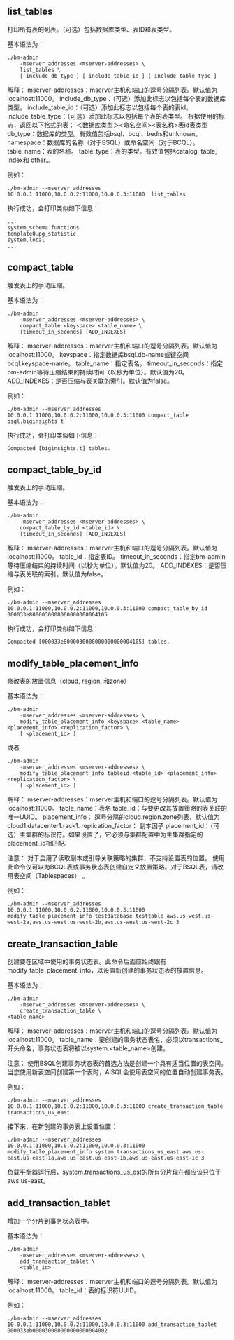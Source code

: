 ## **list_tables**

打印所有表的列表。（可选）包括数据库类型、表ID和表类型。

基本语法为：

```
./bm-admin
    -mserver_addresses <mserver-addresses> \
    list_tables \
    [ include_db_type ] [ include_table_id ] [ include_table_type ]
```

解释：
mserver-addresses：mserver主机和端口的逗号分隔列表。默认值为localhost:11000。
include_db_type：（可选）添加此标志以包括每个表的数据库类型。 
include_table_id：（可选）添加此标志以包括每个表的表id。 
include_table_type：（可选）添加此标志以包括每个表的表类型。 
根据使用的标志，返回以下格式的表：
＜数据库类型＞<命名空间><表名称>表id表类型
db_type：数据库的类型。有效值包括bsql、bcql、bedis和unknown。
namespace：数据库的名称（对于BSQL）或命名空间（对于BCQL）。
table_name：表的名称。
table_type：表的类型。有效值包括catalog, table, index和 other.。

例如：

```
./bm-admin --mserver_addresses 10.0.0.1:11000,10.0.0.2:11000,10.0.0.3:11000  list_tables
```

执行成功，会打印类似如下信息：

```
...
system_schema.functions
template0.pg_statistic
system.local
...
```

## **compact_table**

触发表上的手动压缩。

基本语法为：

```
./bm-admin
    -mserver_addresses <mserver-addresses> \
    compact_table <keyspace> <table_name> \
    [timeout_in_seconds] [ADD_INDEXES]
```

解释：
mserver-addresses：mserver主机和端口的逗号分隔列表。默认值为localhost:11000。
keyspace：指定数据库bsql.db-name或键空间bcql.keyspace-name。
table_name：指定表名。
timeout_in_seconds：指定bm-admin等待压缩结束的持续时间（以秒为单位）。默认值为20。
ADD_INDEXES：是否压缩与表关联的索引。默认值为false。

例如：

```
./bm-admin --mserver_addresses 10.0.0.1:11000,10.0.0.2:11000,10.0.0.3:11000 compact_table bsql.biginsights t
```

执行成功，会打印类似如下信息：

```
Compacted [biginsights.t] tables.
```

## **compact_table_by_id**

触发表上的手动压缩。

基本语法为：

```
./bm-admin
    -mserver_addresses <mserver-addresses> \
    compact_table_by_id <table_id> \
    [timeout_in_seconds] [ADD_INDEXES]
```

解释：
mserver-addresses：mserver主机和端口的逗号分隔列表。默认值为localhost:11000。
table_id：指定表ID。
timeout_in_seconds：指定bm-admin等待压缩结束的持续时间（以秒为单位）。默认值为20。
ADD_INDEXES：是否压缩与表关联的索引。默认值为false。

例如：

```
./bm-admin --mserver_addresses 10.0.0.1:11000,10.0.0.2:11000,10.0.0.3:11000 compact_table_by_id 000033e8000030008000000000004105
```

执行成功，会打印类似如下信息：

```
Compacted [000033e8000030008000000000004105] tables.
```

## **modify_table_placement_info**

修改表的放置信息（cloud, region, 和zone）

基本语法为：

```
./bm-admin
    -mserver_addresses <mserver-addresses> \
    modify_table_placement_info <keyspace> <table_name> <placement_info> <replication_factor> \
    [ <placement_id> ]
```

 或者

```
./bm-admin
    -mserver_addresses <mserver-addresses> \
    modify_table_placement_info tableid.<table_id> <placement_info> <replication_factor> \
    [ <placement_id> ]
```

解释：
mserver-addresses：mserver主机和端口的逗号分隔列表。默认值为localhost:11000。
table_name：表名
table_id：与要更改其放置策略的表关联的唯一UUID。
placement_info： 逗号分隔的cloud.region.zone列表，默认值为cloud1.datacenter1.rack1.
replication_factor： 副本因子
placement_id：（可选）主集群的标识符。如果设置了，它必须与集群配置中为主集群指定的placement_id相匹配。

注意：
对于启用了读取副本或引导关联策略的集群，不支持设置表的位置。
使用此命令仅可以为BCQL表或事务状态表创建自定义放置策略。对于BSQL表，请改用表空间（Tablespaces） 。

例如：

```
./bm-admin --mserver_addresses 10.0.0.1:11000,10.0.0.2:11000,10.0.0.3:11000 modify_table_placement_info testdatabase testtable aws.us-west.us-west-2a,aws.us-west.us-west-2b,aws.us-west.us-west-2c 3
```

## **create_transaction_table**

创建要在区域中使用的事务状态表。此命令后面应始终跟有modify_table_placement_info，以设置新创建的事务状态表的放置信息。 

基本语法为：

```
./bm-admin
    -mserver_addresses <mserver-addresses> \
    create_transaction_table \    
<table_name>
```

解释：
mserver-addresses：mserver主机和端口的逗号分隔列表。默认值为localhost:11000。
table_name：要创建的事务状态表名，必须以transactions_开头命名，事务状态表将被以system.<table_name>创建。

注意：
使用BSQL创建事务状态表的首选方法是创建一个具有适当位置的表空间。当您使用新表空间创建第一个表时，AiSQL会使用表空间的位置自动创建事务表。

例如：

```
./bm-admin --mserver_addresses 10.0.0.1:11000,10.0.0.2:11000,10.0.0.3:11000 create_transaction_table transactions_us_east
```

接下来，在新创建的事务表上设置位置：

```
./bm-admin --mserver_addresses 10.0.0.1:11000,10.0.0.2:11000,10.0.0.3:11000    modify_table_placement_info system transactions_us_east aws.us-east.us-east-1a,aws.us-east.us-east-1b,aws.us-east.us-east-1c 3
```

负载平衡器运行后，system.transactions_us_est的所有分片现在都应该只位于aws.us-east。

## **add_transaction_tablet**

增加一个分片到事务状态表中。

基本语法为：

```
./bm-admin
    -mserver_addresses <mserver-addresses> \
    add_transaction_tablet \
    <table_id>
```

解释：
mserver-addresses：mserver主机和端口的逗号分隔列表。默认值为localhost:11000。
table_id：表的标识符UUID。

例如：

```
./bm-admin --mserver_addresses 10.0.0.1:11000,10.0.0.2:11000,10.0.0.3:11000 add_transaction_tablet 000033eb000030008000000000004002
```